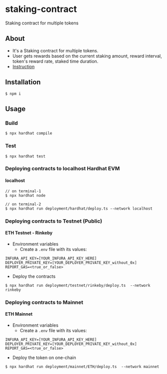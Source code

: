 # staking-contract
Staking contract for multiple tokens

## About
* It's a Staking contract for multiple tokens.
* User gets rewards based on the current staking amount, reward interval, token's reward rate, staked time duration. 
* [Instruction](./instruction.md)
 
## Installation
```console
$ npm i
```

## Usage

### Build
```console
$ npx hardhat compile
```

### Test
```console
$ npx hardhat test
```

### Deploying contracts to localhost Hardhat EVM
#### localhost
```console
// on terminal-1
$ npx hardhat node

// on terminal-2
$ npx hardhat run deployment/hardhat/deploy.ts --network localhost
```


### Deploying contracts to Testnet (Public)
#### ETH Testnet - Rinkeby
* Environment variables
  - Create a `.env` file with its values:
```
INFURA_API_KEY=[YOUR_INFURA_API_KEY_HERE]
DEPLOYER_PRIVATE_KEY=[YOUR_DEPLOYER_PRIVATE_KEY_without_0x]
REPORT_GAS=<true_or_false>
```

* Deploy the contracts
```console
$ npx hardhat run deployment/testnet/rinkeby/deploy.ts  --network rinkeby
```

### Deploying contracts to Mainnet
#### ETH Mainnet
* Environment variables
  - Create a `.env` file with its values:
```
INFURA_API_KEY=[YOUR_INFURA_API_KEY_HERE]
DEPLOYER_PRIVATE_KEY=[YOUR_DEPLOYER_PRIVATE_KEY_without_0x]
REPORT_GAS=<true_or_false>
```

* Deploy the token on one-chain
```console
$ npx hardhat run deployment/mainnet/ETH/deploy.ts  --network mainnet
```
